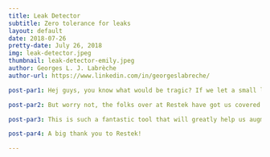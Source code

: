 ```yaml
---
title: Leak Detector
subtitle: Zero tolerance for leaks
layout: default
date: 2018-07-26
pretty-date: July 26, 2018
img: leak-detector.jpeg
thumbnail: leak-detector-emily.jpeg
author: Georges L. J. Labrèche
author-url: https://www.linkedin.com/in/georgeslabreche/

post-par1: Hej guys, you know what would be tragic? If we let a small leak in our pneumatic and tubing system completely ruin our sampling. Imagine going through the year long effort of designing and building our experiment only to have the mission fail because of a tiny leak!

post-par2: But worry not, the folks over at Restek have got us covered and have gratiously sponsored us with one of their Electronic Leak Detector!

post-par3: This is such a fantastic tool that will greatly help us augment the robustness of our experiment and give us absolute confidence that it is leak free and launch ready. Notable features are an audible tone that indicates the severity of a leak, circuitry offering 12 hours of operation between charges, and the ability to detect a broad range of gases - ex rated for use with hydrogen and other explosive gases.

post-par4: A big thank you to Restek!

---
```

